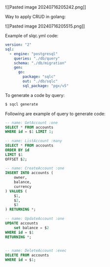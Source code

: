 
![[Pasted image 20240716205242.png]]

Way to apply CRUD in golang:

![[Pasted image 20240716205515.png]]

Example of slqc.yml code:

```yml
version: "2"  
sql:  
  - engine: "postgresql"  
    queries: "./db/query"  
    schema: "./db/migration"  
    gen:  
      go:  
        package: "sqlc"  
        out: "./db/sqlc"  
        sql_package: "pgx/v5"
```

To generate a code by query:

```bash
$ sqcl generate
```

Following are example of query to generate code:

```sql
-- name: GetAccount :one  
SELECT * FROM accounts  
WHERE id = $1 LIMIT 1;  
  
-- name: ListAccount :many  
SELECT * FROM accounts  
ORDER BY id  
LIMIT $1  
OFFSET $2;  
  
-- name: CreateAccount :one  
INSERT INTO accounts (  
    owner,  
    balance,  
    currency  
) VALUES (  
    $1,  
    $2,  
    $3  
) RETURNING *;  
  
-- name: UpdateAccount :one  
UPDATE accounts  
    set balance = $2  
WHERE id = $1  
RETURNING *;  
  
  
-- name: DeleteAccount :exec  
DELETE FROM accounts  
WHERE id = $1;
```


